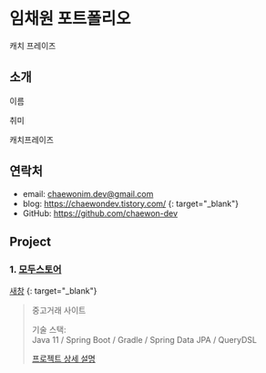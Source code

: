 # 임채원 포트폴리오

캐치 프레이즈

## 소개

이름

취미 

캐치프레이즈



## 연락처

- email: chaewonim.dev@gmail.com
- blog: <https://chaewondev.tistory.com/> {: target="_blank"}
- GitHub: https://github.com/chaewon-dev

## Project

### 1. <a href="https://github.com/chaewon-dev/modustore" target="_blank">모두스토어</a>
[새창](https://github.com/chaewon-dev/modustore) {: target="_blank"}

> 중고거래 사이트
> 
> 기술 스택:<br>
> Java 11 / Spring Boot / Gradle / Spring Data JPA / QueryDSL
>
> <a href="https://github.com/chaewon-dev/modustore" target="_blank">프로젝트 상세 설명</a>













